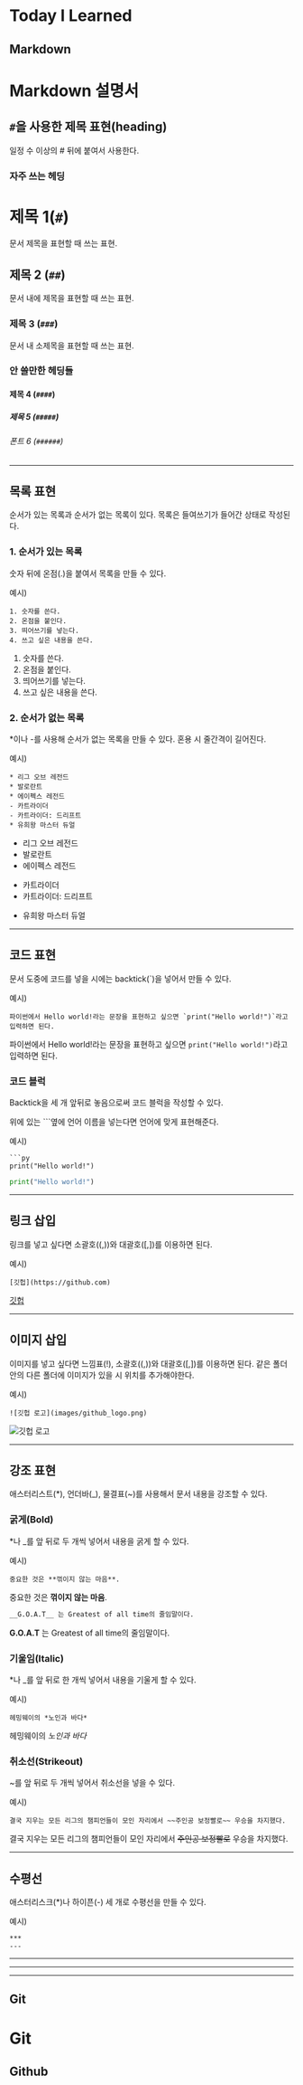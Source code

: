 # Today I Learned

## Markdown
# Markdown 설명서

## `#`을 사용한 제목 표현(heading)

일정 수 이상의 # 뒤에 붙여서 사용한다.

### 자주 쓰는 헤딩

# 제목 1(`#`)

문서 제목을 표현할 때 쓰는 표현.


## 제목 2 (`##`)

문서 내에 제목을 표현할 때 쓰는 표현.


### 제목 3 (`###`)

문서 내 소제목을 표현할 때 쓰는 표현.


### 안 쓸만한 헤딩들

#### 제목 4 (`####`)


##### 제목 5 (`#####`)


###### 폰트 6 (`######`)


***

## 목록 표현

순서가 있는 목록과 순서가 없는 목록이 있다. 목록은 들여쓰기가 들어간 상태로 작성된다.

### 1. 순서가 있는 목록

숫자 뒤에 온점(.)을 붙여서 목록을 만들 수 있다.

예시)

```
1. 숫자를 쓴다.
2. 온점을 붙인다.
3. 띄어쓰기를 넣는다.
4. 쓰고 싶은 내용을 쓴다.
```

1. 숫자를 쓴다.
2. 온점을 붙인다.
3. 띄어쓰기를 넣는다.
4. 쓰고 싶은 내용을 쓴다.

### 2. 순서가 없는 목록

*이나 -를 사용해 순서가 없는 목록을 만들 수 있다. 혼용 시 줄간격이 길어진다.

예시)

```
* 리그 오브 레전드
* 발로란트
* 에이펙스 레전드
- 카트라이더
- 카트라이더: 드리프트
* 유희왕 마스터 듀얼
```

* 리그 오브 레전드
* 발로란트
* 에이펙스 레전드
- 카트라이더
- 카트라이더: 드리프트
* 유희왕 마스터 듀얼

***

## 코드 표현

문서 도중에 코드를 넣을 시에는 backtick(`)을 넣어서 만들 수 있다.

예시)

```
파이썬에서 Hello world!라는 문장을 표현하고 싶으면 `print("Hello world!")`라고 입력하면 된다.
```

파이썬에서 Hello world!라는 문장을 표현하고 싶으면 `print("Hello world!")`라고 입력하면 된다.

### 코드 블럭

Backtick을 세 개 앞뒤로 놓음으로써 코드 블럭을 작성할 수 있다.

위에 있는 ```옆에 언어 이름을 넣는다면 언어에 맞게 표현해준다.

예시)
```
```py
print("Hello world!")
```

```py
print("Hello world!")
```

***

## 링크 삽입

링크를 넣고 싶다면 소괄호((,))와 대괄호([,])를 이용하면 된다.

예시)
```
[깃헙](https://github.com)
```

[깃헙](https://github.com)

***

## 이미지 삽입

이미지를 넣고 싶다면 느낌표(!), 소괄호((,))와 대괄호([,])를 이용하면 된다.
같은 폴더 안의 다른 폴더에 이미지가 있을 시 위치를 추가해야한다.

예시)

```
![깃헙 로고](images/github_logo.png)
```

![깃헙 로고](images/github_logo.png)

***

## 강조 표현

애스터리스트(*), 언더바(_), 물결표(~)를 사용해서 문서 내용을 강조할 수 있다.

### 굵게(Bold)

*나 _를 앞 뒤로 두 개씩 넣어서 내용을 굵게 할 수 있다.

예시)

```
중요한 것은 **꺾이지 않는 마음**.
```

중요한 것은 **꺾이지 않는 마음**.

```md
__G.O.A.T__ 는 Greatest of all time의 줄임말이다.
```

__G.O.A.T__ 는 Greatest of all time의 줄임말이다.

### 기울임(Italic)

*나 _를 앞 뒤로 한 개씩 넣어서 내용을 기울게 할 수 있다.

예시)

```
헤밍웨이의 *노인과 바다*
```

헤밍웨이의 *노인과 바다*

### 취소선(Strikeout)

~를 앞 뒤로 두 개씩 넣어서 취소선을 넣을 수 있다.

예시)

```
결국 지우는 모든 리그의 챔피언들이 모인 자리에서 ~~주인공 보정빨로~~ 우승을 차지했다.
```

결국 지우는 모든 리그의 챔피언들이 모인 자리에서 ~~주인공 보정빨로~~ 우승을 차지했다.

***

## 수평선

애스터리스크(*)나 하이픈(-) 세 개로 수평선을 만들 수 있다.

예시)
```
***
---
```

***
---

***

## Git

# Git

## Github